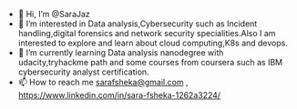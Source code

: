 - 👋 Hi, I’m @SaraJaz
- 👀 I’m interested in Data analysis,Cybersecurity such as Incident handling,digital forensics and network security specialities.Also I am interested to explore and learn about cloud computing,K8s and devops.
- 🌱 I’m currently learning Data analysis nanodegree with udacity,tryhackme path and some courses from coursera such as IBM cybersecurity analyst certification.
- 📫 How to reach me sarafsheka@gmail.com , https://www.linkedin.com/in/sara-fsheka-1262a3224/ 

<!---
SaraJaz/SaraJaz is a ✨ special ✨ repository because its `README.md` (this file) appears on your GitHub profile.
You can click the Preview link to take a look at your changes.
--->
